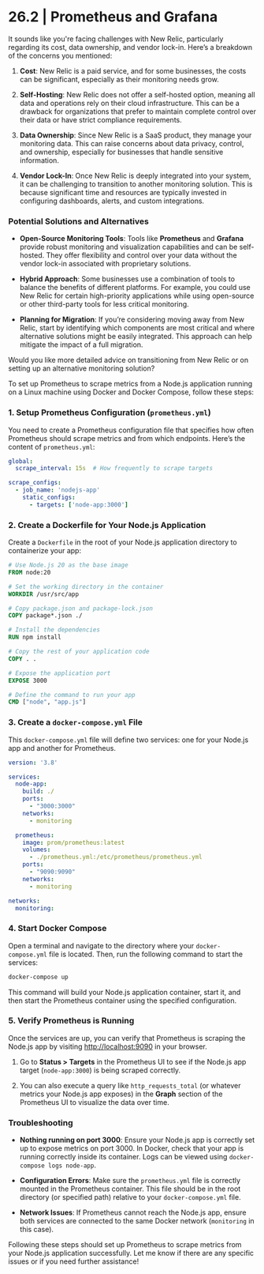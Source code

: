# 26.2 | Prometheus and Grafana
It sounds like you're facing challenges with New Relic, particularly regarding its cost, data ownership, and vendor lock-in. Here’s a breakdown of the concerns you mentioned:

1. **Cost**: New Relic is a paid service, and for some businesses, the costs can be significant, especially as their monitoring needs grow.

2. **Self-Hosting**: New Relic does not offer a self-hosted option, meaning all data and operations rely on their cloud infrastructure. This can be a drawback for organizations that prefer to maintain complete control over their data or have strict compliance requirements.

3. **Data Ownership**: Since New Relic is a SaaS product, they manage your monitoring data. This can raise concerns about data privacy, control, and ownership, especially for businesses that handle sensitive information.

4. **Vendor Lock-In**: Once New Relic is deeply integrated into your system, it can be challenging to transition to another monitoring solution. This is because significant time and resources are typically invested in configuring dashboards, alerts, and custom integrations.

### Potential Solutions and Alternatives

- **Open-Source Monitoring Tools**: Tools like **Prometheus** and **Grafana** provide robust monitoring and visualization capabilities and can be self-hosted. They offer flexibility and control over your data without the vendor lock-in associated with proprietary solutions.
  
- **Hybrid Approach**: Some businesses use a combination of tools to balance the benefits of different platforms. For example, you could use New Relic for certain high-priority applications while using open-source or other third-party tools for less critical monitoring.

- **Planning for Migration**: If you’re considering moving away from New Relic, start by identifying which components are most critical and where alternative solutions might be easily integrated. This approach can help mitigate the impact of a full migration.

Would you like more detailed advice on transitioning from New Relic or on setting up an alternative monitoring solution?

To set up Prometheus to scrape metrics from a Node.js application running on a Linux machine using Docker and Docker Compose, follow these steps:

### 1. **Setup Prometheus Configuration (`prometheus.yml`)**

You need to create a Prometheus configuration file that specifies how often Prometheus should scrape metrics and from which endpoints. Here’s the content of `prometheus.yml`:

```yaml
global:
  scrape_interval: 15s  # How frequently to scrape targets

scrape_configs:
  - job_name: 'nodejs-app'
    static_configs:
      - targets: ['node-app:3000']
```

### 2. **Create a Dockerfile for Your Node.js Application**

Create a `Dockerfile` in the root of your Node.js application directory to containerize your app:

```dockerfile
# Use Node.js 20 as the base image
FROM node:20

# Set the working directory in the container
WORKDIR /usr/src/app

# Copy package.json and package-lock.json
COPY package*.json ./

# Install the dependencies
RUN npm install

# Copy the rest of your application code
COPY . .

# Expose the application port
EXPOSE 3000

# Define the command to run your app
CMD ["node", "app.js"]
```

### 3. **Create a `docker-compose.yml` File**

This `docker-compose.yml` file will define two services: one for your Node.js app and another for Prometheus.

```yaml
version: '3.8'

services:
  node-app:
    build: ./
    ports:
      - "3000:3000"
    networks:
      - monitoring

  prometheus:
    image: prom/prometheus:latest
    volumes:
      - ./prometheus.yml:/etc/prometheus/prometheus.yml
    ports:
      - "9090:9090"
    networks:
      - monitoring

networks:
  monitoring:
```

### 4. **Start Docker Compose**

Open a terminal and navigate to the directory where your `docker-compose.yml` file is located. Then, run the following command to start the services:

```bash
docker-compose up
```

This command will build your Node.js application container, start it, and then start the Prometheus container using the specified configuration.

### 5. **Verify Prometheus is Running**

Once the services are up, you can verify that Prometheus is scraping the Node.js app by visiting [http://localhost:9090](http://localhost:9090) in your browser. 

1. Go to **Status > Targets** in the Prometheus UI to see if the Node.js app target (`node-app:3000`) is being scraped correctly.
   
2. You can also execute a query like `http_requests_total` (or whatever metrics your Node.js app exposes) in the **Graph** section of the Prometheus UI to visualize the data over time.

### **Troubleshooting**

- **Nothing running on port 3000**: Ensure your Node.js app is correctly set up to expose metrics on port 3000. In Docker, check that your app is running correctly inside its container. Logs can be viewed using `docker-compose logs node-app`.

- **Configuration Errors**: Make sure the `prometheus.yml` file is correctly mounted in the Prometheus container. This file should be in the root directory (or specified path) relative to your `docker-compose.yml` file.

- **Network Issues**: If Prometheus cannot reach the Node.js app, ensure both services are connected to the same Docker network (`monitoring` in this case).

Following these steps should set up Prometheus to scrape metrics from your Node.js application successfully. Let me know if there are any specific issues or if you need further assistance!


